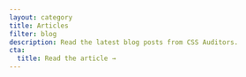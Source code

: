```yaml
---
layout: category
title: Articles
filter: blog
description: Read the latest blog posts from CSS Auditors.
cta:
  title: Read the article →
---
```

